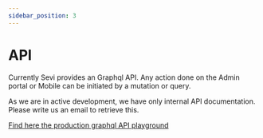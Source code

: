 ```yaml
---
sidebar_position: 3
---
```


# API

Currently Sevi provides an Graphql API. Any action done on the Admin portal or Mobile can be initiated by a mutation or query. 

As we are in active development, we have only internal API documentation. Please write us an email to retrieve this.

[Find here the production graphql API playground](https://exodus.sevi.io/graphql)

